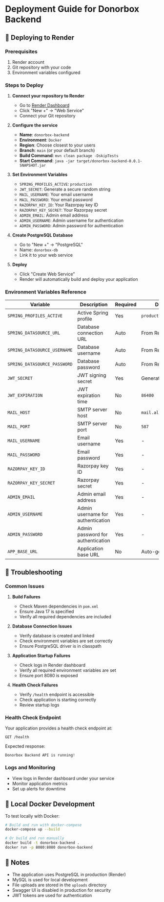 # Deployment Guide for Donorbox Backend

## 🚀 Deploying to Render

### Prerequisites
1. Render account
2. Git repository with your code
3. Environment variables configured

### Steps to Deploy

1. **Connect your repository to Render**
   - Go to [Render Dashboard](https://dashboard.render.com)
   - Click "New +" → "Web Service"
   - Connect your Git repository

2. **Configure the service**
   - **Name**: `donorbox-backend`
   - **Environment**: `Docker`
   - **Region**: Choose closest to your users
   - **Branch**: `main` (or your default branch)
   - **Build Command**: `mvn clean package -DskipTests`
   - **Start Command**: `java -jar target/donorbox-backend-0.0.1-SNAPSHOT.jar`

3. **Set Environment Variables**
   - `SPRING_PROFILES_ACTIVE`: `production`
   - `JWT_SECRET`: Generate a secure random string
   - `MAIL_USERNAME`: Your email username
   - `MAIL_PASSWORD`: Your email password
   - `RAZORPAY_KEY_ID`: Your Razorpay key ID
   - `RAZORPAY_KEY_SECRET`: Your Razorpay secret
   - `ADMIN_EMAIL`: Admin email address
   - `ADMIN_USERNAME`: Admin username for authentication
   - `ADMIN_PASSWORD`: Admin password for authentication

4. **Create PostgreSQL Database**
   - Go to "New +" → "PostgreSQL"
   - Name: `donorbox-db`
   - Link it to your web service

5. **Deploy**
   - Click "Create Web Service"
   - Render will automatically build and deploy your application

### Environment Variables Reference

| Variable | Description | Required | Default |
|----------|-------------|----------|---------|
| `SPRING_PROFILES_ACTIVE` | Active Spring profile | Yes | `production` |
| `SPRING_DATASOURCE_URL` | Database connection URL | Auto | From Render DB |
| `SPRING_DATASOURCE_USERNAME` | Database username | Auto | From Render DB |
| `SPRING_DATASOURCE_PASSWORD` | Database password | Auto | From Render DB |
| `JWT_SECRET` | JWT signing secret | Yes | Generated |
| `JWT_EXPIRATION` | JWT expiration time | No | `86400` |
| `MAIL_HOST` | SMTP server host | No | `mail.alphaseam.com` |
| `MAIL_PORT` | SMTP server port | No | `587` |
| `MAIL_USERNAME` | Email username | Yes | - |
| `MAIL_PASSWORD` | Email password | Yes | - |
| `RAZORPAY_KEY_ID` | Razorpay key ID | Yes | - |
| `RAZORPAY_KEY_SECRET` | Razorpay secret | Yes | - |
| `ADMIN_EMAIL` | Admin email address | Yes | - |
| `ADMIN_USERNAME` | Admin username for authentication | Yes | - |
| `ADMIN_PASSWORD` | Admin password for authentication | Yes | - |
| `APP_BASE_URL` | Application base URL | No | Auto-generated |

## 🔧 Troubleshooting

### Common Issues

1. **Build Failures**
   - Check Maven dependencies in `pom.xml`
   - Ensure Java 17 is specified
   - Verify all required dependencies are included

2. **Database Connection Issues**
   - Verify database is created and linked
   - Check environment variables are set correctly
   - Ensure PostgreSQL driver is in classpath

3. **Application Startup Failures**
   - Check logs in Render dashboard
   - Verify all required environment variables are set
   - Ensure port 8080 is exposed

4. **Health Check Failures**
   - Verify `/health` endpoint is accessible
   - Check application is starting correctly
   - Review startup logs

### Health Check Endpoint

Your application provides a health check endpoint at:
```
GET /health
```

Expected response:
```
Donorbox Backend API is running!
```

### Logs and Monitoring

- View logs in Render dashboard under your service
- Monitor application metrics
- Set up alerts for downtime

## 🐳 Local Docker Development

To test locally with Docker:

```bash
# Build and run with docker-compose
docker-compose up --build

# Or build and run manually
docker build -t donorbox-backend .
docker run -p 8080:8080 donorbox-backend
```

## 📝 Notes

- The application uses PostgreSQL in production (Render)
- MySQL is used for local development
- File uploads are stored in the `uploads` directory
- Swagger UI is disabled in production for security
- JWT tokens are used for authentication
